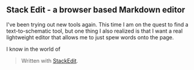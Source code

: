 

## Stack Edit - a browser based Markdown editor

I've been trying out new tools again. This time I am on the quest to find a text-to-schematic tool, but one thing I also realized is that I want a real lightweight editor that allows me to just spew words onto the page.

I know in the world of 
> Written with [StackEdit](https://stackedit.io/).
<!--stackedit_data:
eyJoaXN0b3J5IjpbLTk2ODQyMDU5OF19
-->